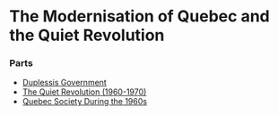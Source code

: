# The Modernisation of Quebec and the Quiet Revolution

### Parts

* [Duplessis Government](./1.md)
* [The Quiet Revolution (1960-1970)](./2.md)
* [Quebec Society During the 1960s](./3.md)